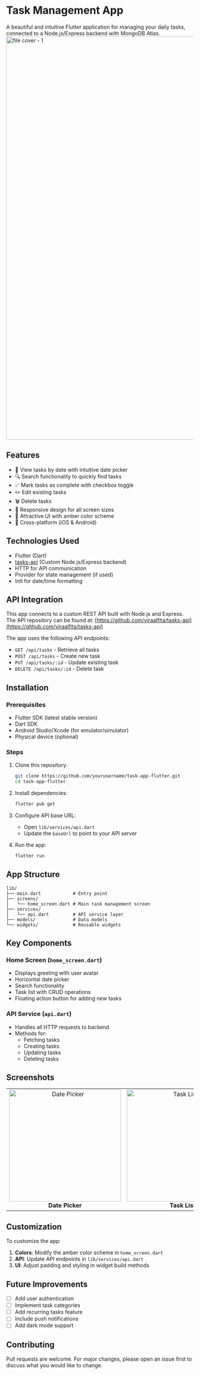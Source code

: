 # Task Management App

A beautiful and intuitive Flutter application for managing your daily tasks, connected to a Node.js/Express backend with MongoDB Atlas.
<img width="1920" height="1080" alt="file cover - 1" src="https://github.com/user-attachments/assets/7ebedae7-94fa-4960-8a5c-973f4733118d" />



## Features

- 📅 View tasks by date with intuitive date picker
- 🔍 Search functionality to quickly find tasks
- ✅ Mark tasks as complete with checkbox toggle
- ✏️ Edit existing tasks
- 🗑️ Delete tasks
- 📱 Responsive design for all screen sizes
- 🎨 Attractive UI with amber color scheme
- 📱 Cross-platform (iOS & Android)

## Technologies Used

- Flutter (Dart)
- [tasks-api](https://github.com/viraalfita/tasks-api) (Custom Node.js/Express backend)
- HTTP for API communication
- Provider for state management (if used)
- Intl for date/time formatting

## API Integration

This app connects to a custom REST API built with Node.js and Express. The API repository can be found at:
[https://github.com/viraalfita/tasks-api](https://github.com/viraalfita/tasks-api)

The app uses the following API endpoints:
- `GET /api/tasks` - Retrieve all tasks
- `POST /api/tasks` - Create new task
- `PUT /api/tasks/:id` - Update existing task
- `DELETE /api/tasks/:id` - Delete task

## Installation

### Prerequisites
- Flutter SDK (latest stable version)
- Dart SDK
- Android Studio/Xcode (for emulator/simulator)
- Physical device (optional)

### Steps
1. Clone this repository:
   ```bash
   git clone https://github.com/yourusername/task-app-flutter.git
   cd task-app-flutter
   ```

2. Install dependencies:
   ```bash
   flutter pub get
   ```

3. Configure API base URL:
   - Open `lib/services/api.dart`
   - Update the `baseUrl` to point to your API server

4. Run the app:
   ```bash
   flutter run
   ```

## App Structure

```
lib/
├── main.dart            # Entry point
├── screens/
│   └── home_screen.dart # Main task management screen
├── services/
│   └── api.dart         # API service layer
├── models/              # Data models
└── widgets/             # Reusable widgets
```

## Key Components

### Home Screen (`home_screen.dart`)
- Displays greeting with user avatar
- Horizontal date picker
- Search functionality
- Task list with CRUD operations
- Floating action button for adding new tasks

### API Service (`api.dart`)
- Handles all HTTP requests to backend
- Methods for:
  - Fetching tasks
  - Creating tasks
  - Updating tasks
  - Deleting tasks

## Screenshots

<div align="center">
  <table>
    <tr>
      <td align="center" width="33%">
        <img src="https://github.com/user-attachments/assets/03770d97-2fb9-44b1-a56d-abed23c81f89" alt="Date Picker" width="300"/>
        <br><strong>Date Picker</strong>
      </td>
      <td align="center" width="33%">
        <img src="https://github.com/user-attachments/assets/ee6372bd-e613-420f-b74f-160a42c0d96f" alt="Task List" width="300"/>
        <br><strong>Task List</strong>
      </td>
      <td align="center" width="33%">
        <img src="https://github.com/user-attachments/assets/c161368a-3b04-4deb-b055-033e8a8fe77b" alt="Add Task Dialog" width="300"/>
        <br><strong>Add Task</strong>
      </td>
    </tr>
  </table>
</div>

## Customization


To customize the app:
1. **Colors**: Modify the amber color scheme in `home_screen.dart`
2. **API**: Update API endpoints in `lib/services/api.dart`
3. **UI**: Adjust padding and styling in widget build methods

## Future Improvements

- [ ] Add user authentication
- [ ] Implement task categories
- [ ] Add recurring tasks feature
- [ ] Include push notifications
- [ ] Add dark mode support

## Contributing

Pull requests are welcome. For major changes, please open an issue first to discuss what you would like to change.
